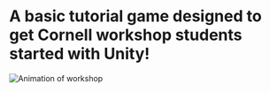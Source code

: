 # A basic tutorial game designed to get Cornell workshop students started with Unity!
![Animation of workshop](https://lh6.googleusercontent.com/M1-rlalZQWz-zkRaGk6nRLSJyYSk3k4qj7BQyipeOXCaIz2pMTPRPTefaaVDo11_kAFHSBRxSWl1HGIURcfvW7-xaygYdmxfYe60vXDZVk5y8cMcIhfCVj4fUY-Z80DK9A)
